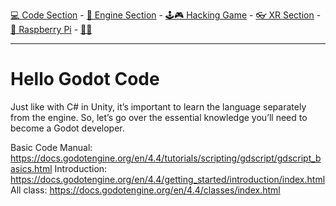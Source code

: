 [💻 Code Section](https://github.com/EloiStree/HelloGodotCode) - [🚂 Engine Section](https://github.com/EloiStree/HelloGodotEngineKeyword) - [🕹️🎮 Hacking Game](https://github.com/EloiStree/HelloGodotRemoteControlHub) - [👓 XR Section](https://github.com/EloiStree/HelloGodotXR)  - [🍓 Raspberry Pi](https://github.com/EloiStree/HelloRaspberryPi) - [🍺🍻](https://buymeacoffee.com/apintio)

------------------------------

# Hello Godot Code
Just like with C# in Unity, it’s important to learn the language separately from the engine. So, let’s go over the essential knowledge you’ll need to become a Godot developer.



Basic Code Manual: https://docs.godotengine.org/en/4.4/tutorials/scripting/gdscript/gdscript_basics.html
Introduction: https://docs.godotengine.org/en/4.4/getting_started/introduction/index.html
All class: https://docs.godotengine.org/en/4.4/classes/index.html
